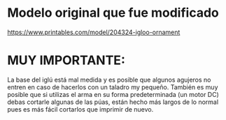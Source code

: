 # Modelo original que fue modificado
https://www.printables.com/model/204324-igloo-ornament

# MUY IMPORTANTE:
La base del iglú está mal medida y es posible que algunos agujeros no entren en caso de hacerlos con un taladro my pequeño. También es muy posible que si utilizas el arma en su forma predeterminada (un motor DC) debas cortarle algunas de las púas, están hecho más largos de lo normal pues es más fácil cortarlos que imprimir de nuevo.
